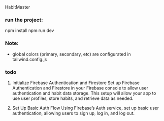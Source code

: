 HabitMaster

### run the project:
npm install 
npm run dev

### Note:
- global colors (primary, secondary, etc) are configurated in tailwind.config.js

### todo
1. Initialize Firebase Authentication and Firestore
Set up Firebase Authentication and Firestore in your Firebase console to allow user authentication and habit data storage. This setup will allow your app to use user profiles, store habits, and retrieve data as needed.

2. Set Up Basic Auth Flow
Using Firebase’s Auth service, set up basic user authentication, allowing users to sign up, log in, and log out.

